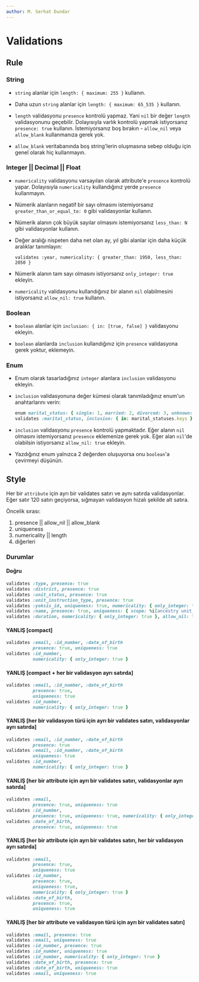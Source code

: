 ```yaml
---
author: M. Serhat Dundar
---
```


Validations
===========

Rule
----

### String

- `string` alanlar için `length: { maximum: 255 }` kullanın.

- Daha uzun `string` alanlar için `length: { maximum: 65_535 }` kullanın.

- `length` validasyonu `presence` kontrolü yapmaz. Yani `nil` bir değer `length` validasyonunu geçebilir. Dolayısıyla
  varlık kontrolü yapmak istiyorsanız `presence: true` kullanın. İstemiyorsanız boş bırakın - `allow_nil` veya
  `allow_blank` kullanmanıza gerek yok.

- `allow_blank` veritabanında boş string'lerin oluşmasına sebep olduğu için genel olarak hiç kullanmayın.

### Integer || Decimal || Float

- `numericality` validasyonu varsayılan olarak attribute'e `presence` kontrolü yapar. Dolayısıyla `numericality`
  kullandığınız yerde `presence` kullanmayın.

- Nümerik alanların negatif bir sayı olmasını istemiyorsanız `greater_than_or_equal_to: 0` gibi validasyonlar kullanın.

- Nümerik alanın çok büyük sayılar olmasını istemiyorsanız `less_than: N` gibi validasyonlar kullanın.

- Değer aralığı nispeten daha net olan ay, yıl gibi alanlar için daha küçük aralıklar tanımlayın:

  `validates :year, numericality: { greater_than: 1950, less_than: 2050 }`

- Nümerik alanın tam sayı olmasını istiyorsanız `only_integer: true` ekleyin.

- `numericality` validasyonu kullandığınız bir alanın `nil` olabilmesini istiyorsanız `allow_nil: true` kullanın.

### Boolean

- `boolean` alanlar için `inclusion: { in: [true, false] }` validasyonu ekleyin.

- `boolean` alanlarda `inclusion` kullandığınız için `presence` validasyona gerek yoktur, eklemeyin.

### Enum

- Enum olarak tasarladığınız `integer` alanlara `inclusion` validasyonu ekleyin.

- `inclusion` validasyonuna değer kümesi olarak tanımladığınız enum'un anahtarlarını verin:  

  ```ruby
  enum marital_status: { single: 1, married: 2, divorced: 3, unknown: 4 }
  validates :marital_status, inclusion: { in: marital_statuses.keys }
  ```

- `inclusion` validasyonu `presence` kontrolü yapmaktadır. Eğer alanın `nil` olmasını istemiyorsanız `presence`
  eklemenize gerek yok. Eğer alan `nil`'de olabilsin istiyorsanız `allow_nil: true` ekleyin.

- Yazdığınız enum yalnızca 2 değerden oluşuyorsa onu `boolean`'a çevirmeyi düşünün.

Style
-----

Her bir `attribute` için ayrı bir validates satırı ve aynı satırda validasyonlar. Eğer satır 120 satırı geçiyorsa,
sığmayan validasyon hizalı şekilde alt satıra.

Öncelik sırası:

1. presence || allow_nil || allow_blank
2. uniqueness
3. numericality || length
4. diğerleri

### Durumlar

#### Doğru

```ruby
validates :type, presence: true
validates :district, presence: true
validates :unit_status, presence: true
validates :unit_instruction_type, presence: true
validates :yoksis_id, uniqueness: true, numericality: { only_integer: true }
validates :name, presence: true, uniqueness: { scope: %i[ancestry unit_status_id] }
validates :duration, numericality: { only_integer: true }, allow_nil: true
```

#### YANLIŞ [compact]

```ruby
validates :email, :id_number, :date_of_birth
          presence: true, uniqueness: true
validates :id_number,
          numericality: { only_integer: true }
```

#### YANLIŞ [compact + her bir validasyon ayrı satırda]

```ruby
validates :email, :id_number, :date_of_birth
          presence: true,
          uniqueness: true
validates :id_number,
          numericality: { only_integer: true }
```

#### YANLIŞ [her bir validasyon türü için ayrı bir validates satırı, validasyonlar ayrı satırda]

```ruby
validates :email, :id_number, :date_of_birth
          presence: true
validates :email, :id_number, :date_of_birth
          uniqueness: true
validates :id_number,
          numericality: { only_integer: true }
```

#### YANLIŞ [her bir attribute için ayrı bir validates satırı, validasyonlar ayrı satırda]

```ruby
validates :email,
          presence: true, uniqueness: true
validates :id_number,
          presence: true, uniqueness: true, numericality: { only_integer: true }
validates :date_of_birth,
          presence: true, uniqueness: true
```

#### YANLIŞ [her bir attribute için ayrı bir validates satırı, her bir validasyon ayrı satırda]

```ruby
validates :email,
          presence: true,
          uniqueness: true
validates :id_number,
          presence: true,
          uniqueness: true,
          numericality: { only_integer: true }
validates :date_of_birth,
          presence: true,
          uniqueness: true
```

#### YANLIŞ [her bir attribute ve validasyon türü için ayrı bir validates satırı]

```ruby
validates :email, presence: true
validates :email, uniqueness: true
validates :id_number, presence: true
validates :id_number, uniqueness: true
validates :id_number, numericality: { only_integer: true }
validates :date_of_birth, presence: true
validates :date_of_birth, uniqueness: true
validates :email, uniqueness: true
```
